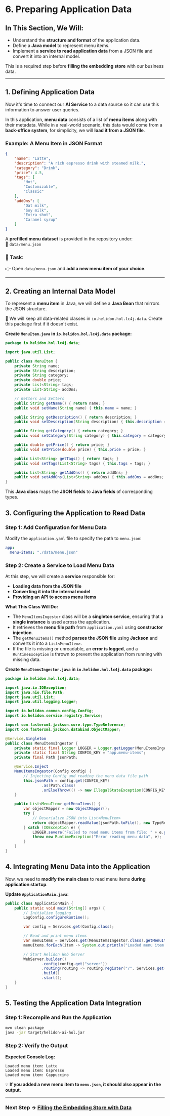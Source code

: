 # 6. Preparing Application Data

## In This Section, We Will:

- Understand the **structure and format** of the application data.
- Define a **Java model** to represent menu items.
- Implement a **service to read application data** from a JSON file and convert it into an internal model.

This is a required step before **filling the embedding store** with our business data.

---

## 1. Defining Application Data

Now it's time to connect our **AI Service** to a data source so it can use this information to answer user queries.

In this application, **menu data** consists of a list of **menu items** along with their metadata. While in a real-world scenario, this data would come from a **back-office system**, for simplicity, we will **load it from a JSON file**.

### Example: A Menu Item in JSON Format

```json
{
    "name": "Latte",
    "description": "A rich espresso drink with steamed milk.",
    "category": "Drink",
    "price": 4.5,
    "tags": [
        "Hot",
        "Customizable",
        "Classic"
    ],
    "addOns": [
        "Oat milk",
        "Soy milk",
        "Extra shot",
        "Caramel syrup"
    ]
}
```

A **prefilled menu dataset** is provided in the repository under:  
📂 `data/menu.json`

### **📝 Task:**
👉 Open `data/menu.json` and **add a new menu item of your choice**.

---

## **2. Creating an Internal Data Model**

To represent a **menu item** in Java, we will define a **Java Bean** that mirrors the JSON structure.

📌 We will keep all data-related classes in `io.helidon.hol.lc4j.data`. Create this package first if it doesn't exist.

**Create `MenuItem.java` in `io.helidon.hol.lc4j.data` package:**

```java
package io.helidon.hol.lc4j.data;

import java.util.List;

public class MenuItem {
    private String name;
    private String description;
    private String category;
    private double price;
    private List<String> tags;
    private List<String> addOns;

    // Getters and Setters
    public String getName() { return name; }
    public void setName(String name) { this.name = name; }

    public String getDescription() { return description; }
    public void setDescription(String description) { this.description = description; }

    public String getCategory() { return category; }
    public void setCategory(String category) { this.category = category; }

    public double getPrice() { return price; }
    public void setPrice(double price) { this.price = price; }

    public List<String> getTags() { return tags; }
    public void setTags(List<String> tags) { this.tags = tags; }

    public List<String> getAddOns() { return addOns; }
    public void setAddOns(List<String> addOns) { this.addOns = addOns; }
}
```

This **Java class** maps the **JSON fields** to **Java fields** of corresponding types.

## 3. Configuring the Application to Read Data

### Step 1: Add Configuration for Menu Data

Modify the `application.yaml` file to specify the path to `menu.json`:

```yaml
app:
  menu-items: "./data/menu.json"
```

### Step 2: Create a Service to Load Menu Data

At this step, we will create a **service** responsible for:

- **Loading data from the JSON file**
- **Converting it into the internal model**
- **Providing an API to access menu items**

**What This Class Will Do:**

- The `MenuItemsIngestor` class will be a **singleton service**, ensuring that a **single instance** is used across the application.
- It retrieves the **menu file path** from `application.yaml` using **constructor injection**.
- The `getMenuItems()` method **parses the JSON file** using **Jackson** and converts it into a `List<MenuItem>`.
- If the file is missing or unreadable, an **error is logged**, and a `RuntimeException` is thrown to prevent the application from running with missing data.

**Create `MenuItemsIngestor.java` in `io.helidon.hol.lc4j.data` package:**

```java
package io.helidon.hol.lc4j.data;

import java.io.IOException;
import java.nio.file.Path;
import java.util.List;
import java.util.logging.Logger;

import io.helidon.common.config.Config;
import io.helidon.service.registry.Service;

import com.fasterxml.jackson.core.type.TypeReference;
import com.fasterxml.jackson.databind.ObjectMapper;

@Service.Singleton
public class MenuItemsIngestor {
    private static final Logger LOGGER = Logger.getLogger(MenuItemsIngestor.class.getName());
    private static final String CONFIG_KEY = "app.menu-items";    
    private final Path jsonPath;

    @Service.Inject
    MenuItemsIngestor(Config config) {
        // Injecting Config and reading the menu data file path
        this.jsonPath = config.get(CONFIG_KEY)
                .as(Path.class)
                .orElseThrow(() -> new IllegalStateException(CONFIG_KEY + " is a required configuration key"));
    }

    public List<MenuItem> getMenuItems() {
        var objectMapper = new ObjectMapper();
        try {
            // Deserialize JSON into List<MenuItem>
            return objectMapper.readValue(jsonPath.toFile(), new TypeReference<>() {});
        } catch (IOException e) {
            LOGGER.severe("Failed to read menu items from file: " + e.getMessage());
            throw new RuntimeException("Error reading menu data", e);
        }
    }
}
```

## 4. Integrating Menu Data into the Application

Now, we need to **modify the main class** to read menu items **during application startup**.

**Update `ApplicationMain.java`:**

```java
public class ApplicationMain {
    public static void main(String[] args) {
        // Initialize logging
        LogConfig.configureRuntime();

        var config = Services.get(Config.class);

        // Read and print menu items
        var menuItems = Services.get(MenuItemsIngestor.class).getMenuItems();
        menuItems.forEach(item -> System.out.println("Loaded menu item: " + item.getName()));

        // Start Helidon Web Server
        WebServer.builder()
                .config(config.get("server"))
                .routing(routing -> routing.register("/", Services.get(ChatBotService.class)))
                .build()
                .start();
    }
}
```

## 5. Testing the Application Data Integration

### Step 1: Recompile and Run the Application

```sh
mvn clean package
java -jar target/helidon-ai-hol.jar
```

### Step 2: Verify the Output

**Expected Console Log:**
```
Loaded menu item: Latte
Loaded menu item: Espresso
Loaded menu item: Cappuccino
```

💡 **If you added a new menu item to `menu.json`, it should also appear in the output.**

---

### **Next Step → [Filling the Embedding Store with Data](07_filling_embedding_store.md)**
